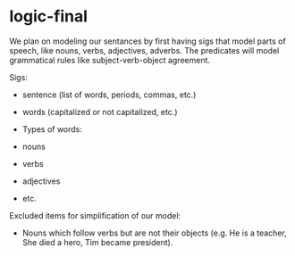# logic-final

We plan on modeling our sentances by first having sigs that model parts of speech, like nouns, verbs, adjectives, adverbs.
The predicates will model grammatical rules like subject-verb-object agreement.

Sigs:
- sentence (list of words, periods, commas, etc.)
- words (capitalized or not capitalized, etc.)

- Types of words:
-   nouns
-   verbs
-   adjectives
-   etc.


Excluded items for simplification of our model:
- Nouns which follow verbs but are not their objects (e.g. He is a teacher, She died a hero, Tim became president). 